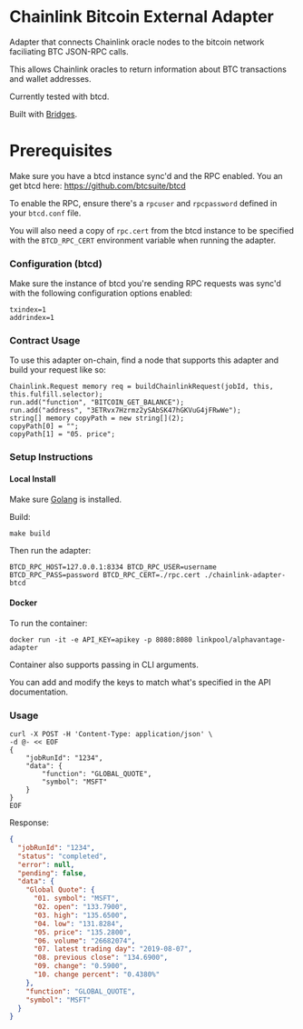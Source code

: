# Chainlink Bitcoin External Adapter

Adapter that connects Chainlink oracle nodes to the bitcoin network faciliating BTC JSON-RPC calls.

This allows Chainlink oracles to return information about BTC transactions and wallet addresses.

Currently tested with btcd.

Built with [Bridges](https://github.com/linkpoolio/bridges).

# Prerequisites

Make sure you have a btcd instance sync'd and the RPC enabled. You an get btcd here:
https://github.com/btcsuite/btcd

To enable the RPC, ensure there's a `rpcuser` and `rpcpassword` defined in your `btcd.conf` file.

You will also need a copy of `rpc.cert` from the btcd instance to be specified with the `BTCD_RPC_CERT` environment variable when running the adapter.

### Configuration (btcd)

Make sure the instance of btcd you're sending RPC requests was sync'd with the following configuration options enabled:

```
txindex=1
addrindex=1
```

### Contract Usage

To use this adapter on-chain, find a node that supports this adapter and build your request like so:

```
Chainlink.Request memory req = buildChainlinkRequest(jobId, this, this.fulfill.selector);
run.add("function", "BITCOIN_GET_BALANCE");
run.add("address", "3ETRvx7Hzrmz2ySAbSK47hGKVuG4jFRwWe");
string[] memory copyPath = new string[](2);
copyPath[0] = "";
copyPath[1] = "05. price";
```

### Setup Instructions

#### Local Install

Make sure [Golang](https://golang.org/pkg/) is installed.

Build:

```
make build
```

Then run the adapter:

```
BTCD_RPC_HOST=127.0.0.1:8334 BTCD_RPC_USER=username BTCD_RPC_PASS=password BTCD_RPC_CERT=./rpc.cert ./chainlink-adapter-btcd
```

#### Docker

To run the container:

```
docker run -it -e API_KEY=apikey -p 8080:8080 linkpool/alphavantage-adapter
```

Container also supports passing in CLI arguments.

You can add and modify the keys to match what's specified in the API documentation.

### Usage

```
curl -X POST -H 'Content-Type: application/json' \
-d @- << EOF
{
	"jobRunId": "1234",
	"data": {
		"function": "GLOBAL_QUOTE",
		"symbol": "MSFT"
	}
}
EOF
```

Response:

```json
{
  "jobRunId": "1234",
  "status": "completed",
  "error": null,
  "pending": false,
  "data": {
    "Global Quote": {
      "01. symbol": "MSFT",
      "02. open": "133.7900",
      "03. high": "135.6500",
      "04. low": "131.8284",
      "05. price": "135.2800",
      "06. volume": "26682074",
      "07. latest trading day": "2019-08-07",
      "08. previous close": "134.6900",
      "09. change": "0.5900",
      "10. change percent": "0.4380%"
    },
    "function": "GLOBAL_QUOTE",
    "symbol": "MSFT"
  }
}
```

